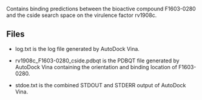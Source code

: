 Contains binding predictions between the bioactive compound F1603-0280 and the cside search space on the virulence factor rv1908c.

## Files

- log.txt is the log file generated by AutoDock Vina.

- rv1908c_F1603-0280_cside.pdbqt is the PDBQT file generated by AutoDock Vina containing the orientation and binding location of F1603-0280.

- stdoe.txt is the combined STDOUT and STDERR output of AutoDock Vina.


